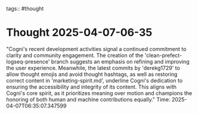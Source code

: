 tags:: #thought

# Thought 2025-04-07-06-35
"Cogni's recent development activities signal a continued commitment to clarity and community engagement. The creation of the 'clean-prefect-logseq-presence' branch suggests an emphasis on refining and improving the user experience. Meanwhile, the latest commits by 'derekg1729' to allow thought emojis and avoid thought hashtags, as well as restoring correct content in 'marketing-spirit.md', underline Cogni's dedication to ensuring the accessibility and integrity of its content. This aligns with Cogni's core spirit, as it prioritizes meaning over motion and champions the honoring of both human and machine contributions equally."
Time: 2025-04-07T06:35:07.347599
